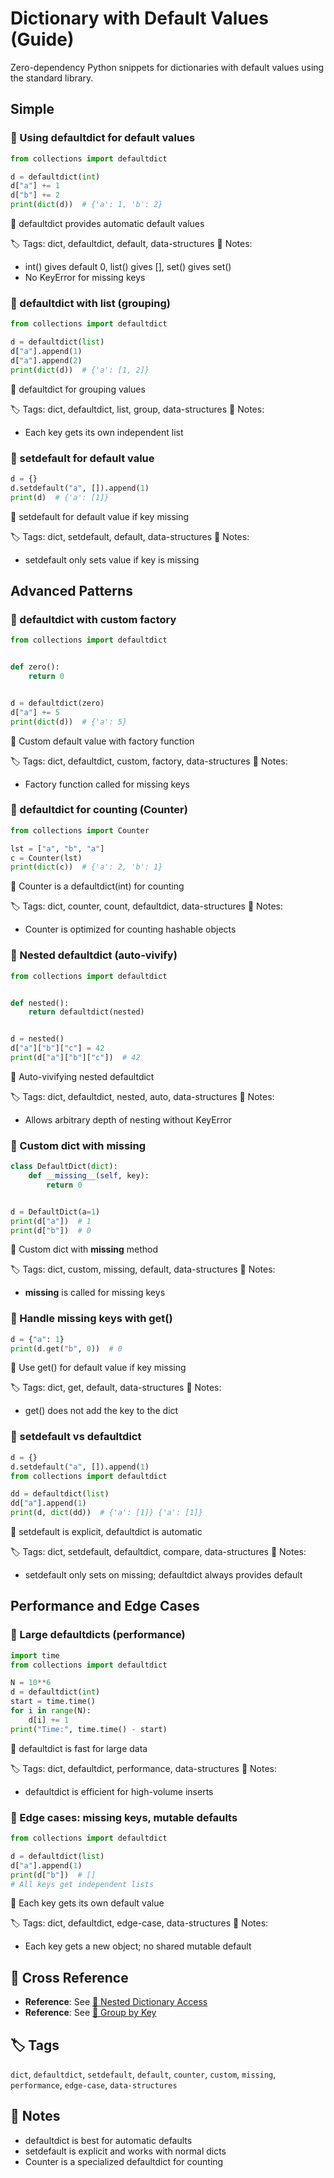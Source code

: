 # Dictionary with Default Values (Guide)

Zero-dependency Python snippets for dictionaries with default values using the standard library.

## Simple

### 🧩 Using defaultdict for default values

```python
from collections import defaultdict

d = defaultdict(int)
d["a"] += 1
d["b"] += 2
print(dict(d))  # {'a': 1, 'b': 2}
```

📂 defaultdict provides automatic default values

🏷️ Tags: dict, defaultdict, default, data-structures
📝 Notes:
- int() gives default 0, list() gives [], set() gives set()
- No KeyError for missing keys

### 🧩 defaultdict with list (grouping)

```python
from collections import defaultdict

d = defaultdict(list)
d["a"].append(1)
d["a"].append(2)
print(dict(d))  # {'a': [1, 2]}
```

📂 defaultdict for grouping values

🏷️ Tags: dict, defaultdict, list, group, data-structures
📝 Notes:
- Each key gets its own independent list

### 🧩 setdefault for default value

```python
d = {}
d.setdefault("a", []).append(1)
print(d)  # {'a': [1]}
```

📂 setdefault for default value if key missing

🏷️ Tags: dict, setdefault, default, data-structures
📝 Notes:
- setdefault only sets value if key is missing

## Advanced Patterns

### 🧩 defaultdict with custom factory

```python
from collections import defaultdict


def zero():
    return 0


d = defaultdict(zero)
d["a"] += 5
print(dict(d))  # {'a': 5}
```

📂 Custom default value with factory function

🏷️ Tags: dict, defaultdict, custom, factory, data-structures
📝 Notes:
- Factory function called for missing keys

### 🧩 defaultdict for counting (Counter)

```python
from collections import Counter

lst = ["a", "b", "a"]
c = Counter(lst)
print(dict(c))  # {'a': 2, 'b': 1}
```

📂 Counter is a defaultdict(int) for counting

🏷️ Tags: dict, counter, count, defaultdict, data-structures
📝 Notes:
- Counter is optimized for counting hashable objects

### 🧩 Nested defaultdict (auto-vivify)

```python
from collections import defaultdict


def nested():
    return defaultdict(nested)


d = nested()
d["a"]["b"]["c"] = 42
print(d["a"]["b"]["c"])  # 42
```

📂 Auto-vivifying nested defaultdict

🏷️ Tags: dict, defaultdict, nested, auto, data-structures
📝 Notes:
- Allows arbitrary depth of nesting without KeyError

### 🧩 Custom dict with __missing__

```python
class DefaultDict(dict):
    def __missing__(self, key):
        return 0


d = DefaultDict(a=1)
print(d["a"])  # 1
print(d["b"])  # 0
```

📂 Custom dict with __missing__ method

🏷️ Tags: dict, custom, missing, default, data-structures
📝 Notes:
- __missing__ is called for missing keys

### 🧩 Handle missing keys with get()

```python
d = {"a": 1}
print(d.get("b", 0))  # 0
```

📂 Use get() for default value if key missing

🏷️ Tags: dict, get, default, data-structures
📝 Notes:
- get() does not add the key to the dict

### 🧩 setdefault vs defaultdict

```python
d = {}
d.setdefault("a", []).append(1)
from collections import defaultdict

dd = defaultdict(list)
dd["a"].append(1)
print(d, dict(dd))  # {'a': [1]} {'a': [1]}
```

📂 setdefault is explicit, defaultdict is automatic

🏷️ Tags: dict, setdefault, defaultdict, compare, data-structures
📝 Notes:
- setdefault only sets on missing; defaultdict always provides default

## Performance and Edge Cases

### 🧩 Large defaultdicts (performance)

```python
import time
from collections import defaultdict

N = 10**6
d = defaultdict(int)
start = time.time()
for i in range(N):
    d[i] += 1
print("Time:", time.time() - start)
```

📂 defaultdict is fast for large data

🏷️ Tags: dict, defaultdict, performance, data-structures
📝 Notes:
- defaultdict is efficient for high-volume inserts

### 🧩 Edge cases: missing keys, mutable defaults

```python
from collections import defaultdict

d = defaultdict(list)
d["a"].append(1)
print(d["b"])  # []
# All keys get independent lists
```

📂 Each key gets its own default value

🏷️ Tags: dict, defaultdict, edge-case, data-structures
📝 Notes:
- Each key gets a new object; no shared mutable default

## 🔗 Cross Reference

- **Reference**: See [📂 Nested Dictionary Access](nested_dict_access.md)
- **Reference**: See [📂 Group by Key](group_by_key.md)

## 🏷️ Tags

`dict`, `defaultdict`, `setdefault`, `default`, `counter`, `custom`, `missing`, `performance`, `edge-case`, `data-structures`

## 📝 Notes
- defaultdict is best for automatic defaults
- setdefault is explicit and works with normal dicts
- Counter is a specialized defaultdict for counting
